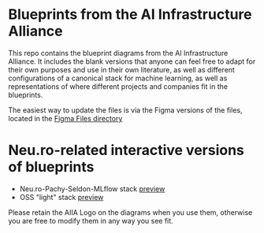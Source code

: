 # Blueprints from the AI Infrastructure Alliance

This repo contains the blueprint diagrams from the AI Infrastructure Alliance. It includes the blank versions that anyone can feel free to adapt for their own purposes and use in their own literature, as well as different configurations of a canonical stack for machine learning, as well as representations of where different projects and companies fit in the blueprints.

The easiest way to update the files is via the Figma versions of the files, located in the [Figma Files directory](https://neuro-inc.github.io/blueprints/tree/main/figma-files)

# Neu.ro-related interactive versions of blueprints

* Neu.ro-Pachy-Seldon-MLflow stack [preview](https://neuro-inc.github.io/blueprints/interactive-stack-diagram/stack_oss_aiia.html)
* OSS "light" stack [preview](https://neuro-inc.github.io/blueprints/interactive-stack-diagram/stack_oss_light.html)

Please retain the AIIA Logo on the diagrams when you use them, otherwise you are free to modify them in any way you see fit.

